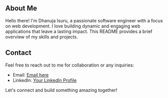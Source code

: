 ## About Me

Hello there! I'm Dhanuja Isuru, a passionate software engineer with a focus on web development. I love building dynamic and engaging web applications that leave a lasting impact. This README provides a brief overview of my skills and projects.

## Contact

Feel free to reach out to me for collaboration or any inquiries:

- Email: [Email here](dhanujaisuru@gmail.com)
- LinkedIn: [Your LinkedIn Profile](https://www.linkedin.com/in/dhanuja-isuru-727k)

Let's connect and build something amazing together!
